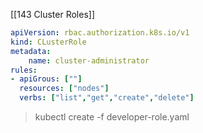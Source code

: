 [[143 Cluster Roles]]
```cluster-adimn-role.yaml
apiVersion: rbac.authorization.k8s.io/v1
kind: CLusterRole
metadata:
	name: cluster-administrator
rules:
- apiGrous: [""]
  resources: ["nodes"]
  verbs: ["list","get","create","delete"]

```

> kubectl create -f developer-role.yaml

